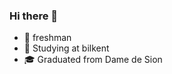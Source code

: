 ### Hi there 👋
- 🥶 freshman 
- 📖 Studying at bilkent
- 🎓 Graduated from Dame de Sion

<!--
**nagmex210/nagmex210** is a ✨ _special_ ✨ repository because its `README.md` (this file) appears on your GitHub profile.

Here are some ideas to get you started:

- 🌱 I’m currently learning ...
- 👯 I’m looking to collaborate on ...
- 🤔 I’m looking for help with ...
- 💬 Ask me about ...
- 📫 How to reach me: ...
- 😄 Pronouns: ...
- ⚡ Fun fact: ...
-->
